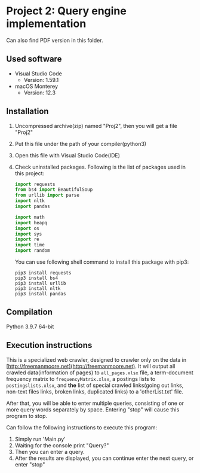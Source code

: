 # Project 2: Query engine implementation

Can also find PDF version in this folder.

## Used software

- Visual Studio Code
  - Version: 1.59.1
- macOS Monterey
  - Version: 12.3

## Installation

1. Uncompressed archive(zip) named "Proj2", then you will get a file "Proj2"
2. Put this file under the path of your compiler(python3) 

3. Open this file with Visual Studio Code(IDE)

4. Check uninstalled packages. Following is the list of packages used in this project:

   ```python
   import requests
   from bs4 import BeautifulSoup
   from urllib import parse
   import nltk
   import pandas
   
   import math
   import heapq
   import os
   import sys
   import re
   import time
   import random
   ```
   
   You can use following shell command to install this package with pip3:
   
   ```shell
   pip3 install requests
   pip3 install bs4
   pip3 install urllib
   pip3 install nltk
   pip3 install pandas
   ```

## Compilation

Python 3.9.7 64-bit

## Execution instructions

This is a specialized web crawler, designed to crawler only on the data in [http://freemanmoore.net](http://freemanmoore.net). It will output all crawled data(information of pages) to `all_pages.xlsx` file, a term-document frequency matrix to `frequencyMatrix.xlsx`, a postings lists to `postingslists.xlsx`, and **the** list of special crawled links(going out links, non-text files links, broken links, duplicated links) to a 'otherList.txt' file.

After that, you will be able to enter multiple queries, consisting of one or more query words separately by space. Entering "stop" will cause this program to stop.

Can follow the following instructions to execute this program:

1. Simply run 'Main.py'
2. Waiting for the console print "Query?"
3. Then you can enter a query.
4. After the results are displayed, you can continue enter the next query, or enter "stop" 



